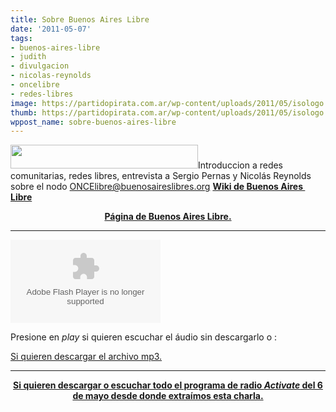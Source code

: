```yaml
---
title: Sobre Buenos Aires Libre
date: '2011-05-07'
tags:
- buenos-aires-libre
- judith
- divulgacion
- nicolas-reynolds
- oncelibre
- redes-libres
image: https://partidopirata.com.ar/wp-content/uploads/2011/05/isologo.png
thumb: https://partidopirata.com.ar/wp-content/uploads/2011/05/isologo.png
wppost_name: sobre-buenos-aires-libre
---
```


<a href="https://partidopirata.com.ar/wp-content/uploads/2011/05/isologo.png"><img class="alignleft size-medium wp-image-972" title="isologo" src="https://partidopirata.com.ar/wp-content/uploads/2011/05/isologo-300x38.png" alt="" width="300" height="38" /></a>Introduccion a redes comunitarias, redes libres, entrevista a Sergio Pernas y Nicolás Reynolds sobre el nodo ONCElibre@buenosaireslibres.org <strong><a title="http://wiki.buenosaireslibre.org/PáginaInicial" href="http://wiki.buenosaireslibre.org/P%C3%A1ginaInicial" target="_blank">Wiki de Buenos Aires  Libre</a> </strong>
<p style="text-align: center;"><strong><a href="http://www.buenosaireslibre.org/" target="_blank">Página de Buenos Aires Libre.</a></strong></p>


<hr />

<object id="player644210" width="240" height="133" reloadplaylist="function () {      return eval(instance.CallFunction(&quot;&lt;invoke name=\&quot;&quot;+name+&quot;\&quot; returntype=\&quot;javascript\&quot;&gt;&quot; + __flash__argumentsToXML(arguments,0) + &quot;&lt;/invoke&gt;&quot;));   }" type="application/x-shockwave-flash" data="http://www.ivoox.com/playerivoox_ee_644210_1.html"><param name="movie" value="http://www.ivoox.com/playerivoox_ee_644210_1.html" /><param name="AllowScriptAccess" value="always" /><param name="allowFullScreen" value="true" /><param name="wmode" value="transparent" /></object>

Presione en <em>play</em> si quieren escuchar el áudio sin descargarlo o :

<a href="http://www.ivoox.com/sobre-buenos-aires-libre-entrevista-activate_md_644210_1.mp3" target="_blank">Si quieren descargar el archivo mp3.</a>

<hr />
<p style="text-align: center;"><strong><a href="http://articultores.net/activate/archives/41" target="_blank">Si quieren descargar o escuchar todo el programa de radio <em>Activate</em> del 6 de mayo desde donde extraímos esta charla.</a></strong></p>

